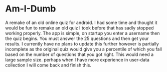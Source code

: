 # Am-I-Dumb
A remake of an old online quiz for android.
I had some time and thought it would be fun to remake an old quiz I took before that has sadly stopped working properly.
The app is simple, on startup you enter a username then the quiz begins. You must answer the 25 questions and then get your results. 
I currently have no plans to update this further however is partially incomplete as the original quiz would give you a percentile of which 
you fall based on the number of questions that you got right. This would need a large sample size. perhaps when I have more experience in user-data collection 
I will come back and finish this.
